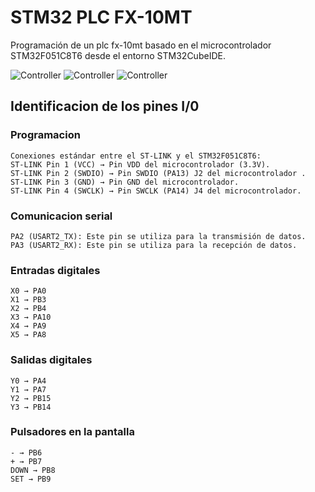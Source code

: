 # STM32 PLC FX-10MT
Programación de un plc fx-10mt basado en el microcontrolador STM32F051C8T6 desde el entorno STM32CubeIDE.

![Controller](FX-10MT.png)
![Controller](FX-10MT-IO.png)
![Controller](FX-10MT-BOARD.png)

## Identificacion de los pines I/0

### Programacion
```
Conexiones estándar entre el ST-LINK y el STM32F051C8T6:
ST-LINK Pin 1 (VCC) → Pin VDD del microcontrolador (3.3V).
ST-LINK Pin 2 (SWDIO) → Pin SWDIO (PA13) J2 del microcontrolador .
ST-LINK Pin 3 (GND) → Pin GND del microcontrolador.
ST-LINK Pin 4 (SWCLK) → Pin SWCLK (PA14) J4 del microcontrolador.
```
### Comunicacion serial
```
PA2 (USART2_TX): Este pin se utiliza para la transmisión de datos.
PA3 (USART2_RX): Este pin se utiliza para la recepción de datos.
```
### Entradas digitales 
```
X0 → PA0
X1 → PB3
X2 → PB4
X3 → PA10
X4 → PA9
X5 → PA8
```
### Salidas digitales 
```
Y0 → PA4
Y1 → PA7
Y2 → PB15
Y3 → PB14
```
### Pulsadores en la pantalla 
```
- → PB6
+ → PB7
DOWN → PB8
SET → PB9
```
